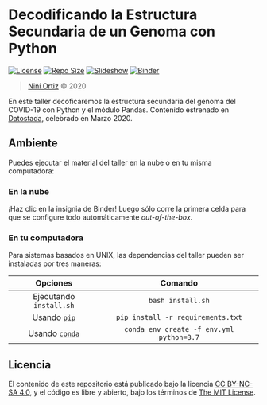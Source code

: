 # Decodificando la Estructura Secundaria de un Genoma con Python

[![License](https://img.shields.io/github/license/ajcyucatan/decodificando-arn?style=popout-square)](https://github.com/ajcyucatan/decodificando-arn/blob/master/LICENSE "License")
[![Repo Size](https://img.shields.io/github/repo-size/ajcyucatan/decodificando-arn?style=popout-square)](https://github.com/ajcyucatan/decodificando-arn.git "Repo Size")
[![Slideshow](https://img.shields.io/badge/view-slides-important?style=popout-square)](https://github.com/ajcyucatan/decodificando-arn/blob/master/notes/slides.pdf "Slideshow")
[![Binder](https://img.shields.io/badge/launch-binder-9cf?style=popout-square)](https://mybinder.org/v2/gh/ajcyucatan/decodificando-arn/master "Binder")

> [Niní Ortiz](https://github.com/NiniOrtiz) © 2020

En este taller decoficaremos la estructura secundaria del genoma del COVID-19 con Python y el módulo Pandas. Contenido estrenado en [Datostada](https://datostada.mx), celebrado en Marzo 2020.


## Ambiente

Puedes ejecutar el material del taller en la nube o en tu misma computadora:


### En la nube

¡Haz clic en la insignia de Binder! Luego sólo corre la primera celda para que se configure todo automáticamente *out-of-the-box*.


### En tu computadora

Para sistemas basados en UNIX, las dependencias del taller pueden ser instaladas por tres maneras:

| Opciones       | Comando       |
|:--------------:|:-------------:|
| Ejecutando `install.sh` | `bash install.sh` |
| Usando [`pip`](https://pypi.org/project/pip) | `pip install -r requirements.txt` |
| Usando [`conda`](https://docs.conda.io/en/latest/) | `conda env create -f env.yml python=3.7` |


## Licencia

El contenido de este repositorio está publicado bajo la licencia [CC BY-NC-SA 4.0](https://creativecommons.org/licenses/by-nc-sa/4.0), y el código es libre y abierto, bajo los términos de [The MIT License](https://mit-license.org).
